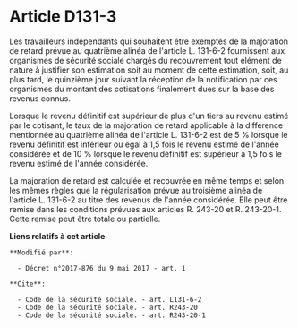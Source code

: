 # Article D131-3

Les travailleurs indépendants qui souhaitent être exemptés de la majoration de retard prévue au quatrième alinéa de l'article
L. 131-6-2  fournissent aux organismes de sécurité sociale chargés du recouvrement tout élément de nature à justifier son
estimation soit au moment de cette estimation, soit, au plus tard, le quinzième jour suivant la réception de la notification
par ces organismes du montant des cotisations finalement dues sur la base des revenus connus.

Lorsque le revenu définitif est supérieur de plus d'un tiers au revenu estimé par le cotisant, le taux de la majoration de
retard applicable à la différence mentionnée au quatrième alinéa de l'article L. 131-6-2 est de 5 % lorsque le revenu
définitif est inférieur ou égal à 1,5 fois le revenu estimé de l'année considérée et de 10 % lorsque le revenu définitif est
supérieur à 1,5 fois le revenu estimé de l'année considérée.

La majoration de retard est calculée et recouvrée en même temps et selon les mêmes règles que la régularisation prévue au
troisième alinéa de l'article L. 131-6-2 au titre des revenus de l'année considérée. Elle peut être remise dans les
conditions prévues aux articles R. 243-20 et R. 243-20-1. Cette remise peut être totale ou partielle.

**Liens relatifs à cet article**

	**Modifié par**:

	  - Décret n°2017-876 du 9 mai 2017 - art. 1

	**Cite**:

	  - Code de la sécurité sociale. - art. L131-6-2
	  - Code de la sécurité sociale. - art. R243-20
	  - Code de la sécurité sociale. - art. R243-20-1
